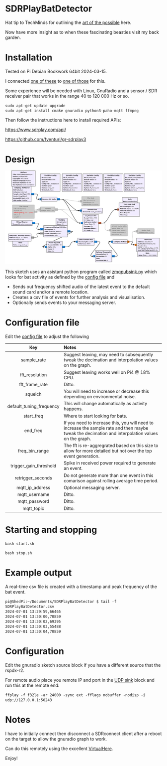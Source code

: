 # SDRPlayBatDetector

Hat tip to TechMinds for outlining the [art of the possible](https://www.youtube.com/watch?v=-ikeMSn35T0) here.

Now have more insight as to when these fascinating beasties visit my back garden.

# Installation

Tested on Pi Debian Bookwork 64bit 2024-03-15.

I connected [one of these](https://www.ebay.co.uk/itm/115592159244) to [one of those](https://www.sdrplay.com/sdrplay-announces-the-rspdx-r2/) for this.

Some experience will be needed with Linux, GnuRadio and a sensor / SDR receiver pair that works in the range 40 to 120 000 Hz or so.

```console
sudo apt-get update upgrade
sudo apt-get install cmake gnuradio python3-paho-mqtt ffmpeg
```

Then follow the instructions here to install required APIs:

https://www.sdrplay.com/api/

https://github.com/fventuri/gr-sdrplay3

# Design

![GRC sketch](./sketch.png)

This sketch uses an asistant python program called [zmqpubsink.py](./zmqpubsink.py) which looks for bat activity as defined by the [config file](SDRPlayBatDetector.ini) and

- Sends out frequency shifted audio of the latest event to the default sound card and/or a remote location.
- Creates a csv file of events for further analysis and visualisation.
- Optionally sends events to your messaging server.

# Configuration file

Edit the [config file](SDRPlayBatDetector.ini) to adjust the following

| Key | Notes |
|    :----:   |          :--- |
| sample_rate  | Suggest leaving, may need to subsequently tweak the decimation and interpolation values on the graph. |
| fft_resolution | Suggest leaving works well on Pi4 @ 18% CPU. |
| fft_frame_rate  | Ditto. |
| squelch | You will need to increase or decrease this depending on environmental noise. |
| default_tuning_frequency  | This will change automatically as activity happens. |
| start_freq  | Where to start looking for bats. |
| end_freq  | If you need to increase this, you will need to increase the sample rate and then maybe tweak the decimation and interpolation values on the graph. |
| freq_bin_range  | The fft is re-aggregrated based on this size to allow for more detailed but not over the top event generation. |
| trigger_gain_threshold  | Spike in received power required to generate an event. |
| retrigger_seconds | Do not generate more than one event in this comarison against rolling average time period. |
| mqtt_ip_address  | Optional messaging server. |
| mqtt_username  | Ditto. |
| mqtt_password  | Ditto. |
| mqtt_topic  | Ditto. |

# Starting and stopping

```console
bash start.sh
```

```console
bash stop.sh
```

# Example output

A real-time csv file is created with a timestamp and peak frequency of the bat event. 

```console
pi@ShedPi:~/Documents/SDRPlayBatDetector $ tail -f SDRPlayBatDetector.csv 
2024-07-01 13:29:59,66465
2024-07-01 13:30:00,70859
2024-07-01 13:30:02,69395
2024-07-01 13:30:03,55488
2024-07-01 13:30:04,70859
```

# Configuration

Edit the gnuradio sketch source block if you have a different source that the rspdx-r2.

For remote audio place you remote IP and port in the [UDP sink](./sketch.png) block and run this at the remote end:

```console
ffplay -f f32le -ar 24000 -sync ext -fflags nobuffer -nodisp -i udp://127.0.0.1:50243
```

# Notes

I have to initially connect then disconnect a SDRconnect client after a reboot on the target to allow the gnuradio graph to work. 

Can do this remotely using the excellent [VirtualHere](https://www.virtualhere.com/).

Enjoy!


